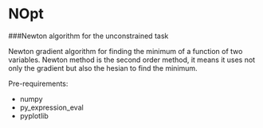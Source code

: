 # NOpt
###Newton algorithm for the unconstrained task

Newton gradient algorithm for finding the minimum of a function of two variables.
Newton method is the second order method, it means it uses not only the gradient but also the hesian to find the minimum.

Pre-requirements:
* numpy
* py_expression_eval
* pyplotlib




